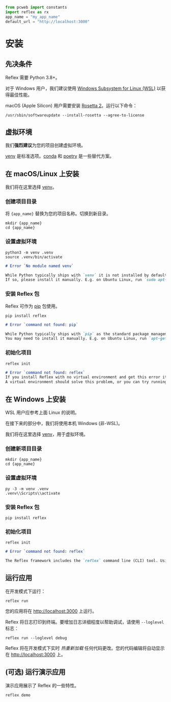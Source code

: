 ```python exec
from pcweb import constants
import reflex as rx
app_name = "my_app_name"
default_url = "http://localhost:3000"
```

# 安装

## 先决条件
Reflex 需要 Python 3.8+。

对于 Windows 用户，我们建议使用 [Windows Subsystem for Linux (WSL)](https://learn.microsoft.com/en-us/windows/wsl/about) 以获得最佳性能。

macOS (Apple Silicon) 用户需要安装 [Rosetta 2](https://support.apple.com/en-us/HT211861)。运行以下命令：
    
`/usr/sbin/softwareupdate --install-rosetta --agree-to-license`

## 虚拟环境

我们**强烈建议**为您的项目创建虚拟环境。

[venv]({constants.VENV_URL}) 是标准选项。[conda]({constants.CONDA_URL}) 和 [poetry]({constants.POETRY_URL}) 是一些替代方案。

## 在 macOS/Linux 上安装
我们将在这里选择 [venv]({constants.VENV_URL})。

### 创建项目目录
将 `{app_name}` 替换为您的项目名称。切换到新目录。
```text
mkdir {app_name}
cd {app_name}
```
### 设置虚拟环境
```text
python3 -m venv .venv
source .venv/bin/activate
```

```md alert warning
# Error `No module named venv`

While Python typically ships with `venv` it is not installed by default on some systems.
If so, please install it manually. E.g. on Ubuntu Linux, run `sudo apt-get install python3-venv`.
```

### 安装 Reflex 包
Reflex 可作为 [pip](constants.PIP_URL) 包使用。
```text
pip install reflex
```

```md alert warning
# Error `command not found: pip`

While Python typically ships with `pip` as the standard package management tool, it is not installed by default on some systems.
You may need to install it manually. E.g. on Ubuntu Linux, run `apt-get install python3-pip`
```

### 初始化项目
```text
reflex init
```

```md alert warning
# Error `command not found: reflex`
If you install Reflex with no virtual environment and get this error it means your `PATH` cannot find the reflex package. 
A virtual environment should solve this problem, or you can try running `python3 -m` before the reflex command.
```

## 在 Windows 上安装

WSL 用户应参考上面 Linux 的说明。

在接下来的部分中，我们将使用本机 Windows (非-WSL)。

我们将在这里选择 [venv]({constants.VENV_URL})，用于虚拟环境。

### 创建新项目目录
```text
mkdir {app_name}
cd {app_name}
```
### 设置虚拟环境
```text
py -3 -m venv .venv
.venv\\Scripts\\activate
```
### 安装 Reflex 包
```text
pip install reflex
```
### 初始化项目
```text
reflex init
```

```md alert warning
# Error `command not found: reflex`

The Reflex framework includes the `reflex` command line (CLI) tool. Using a virtual environment is highly recommended for a seamless experience (see below).",
```

## 运行应用
在开发模式下运行：
```text
reflex run
```
您的应用将在 [http://localhost:3000](http://localhost:3000) 上运行。

Reflex 将日志打印到终端。要增加日志详细程度以帮助调试，请使用 `--loglevel` 标志：
```text
reflex run --loglevel debug
```
Reflex 将在开发模式下实时 *热重新加载* 任何代码更改。您的代码编辑将自动显示在 [http://localhost:3000](http://localhost:3000) 上。

## (可选) 运行演示应用
演示应用展示了 Reflex 的一些特性。
```text
reflex demo
```

